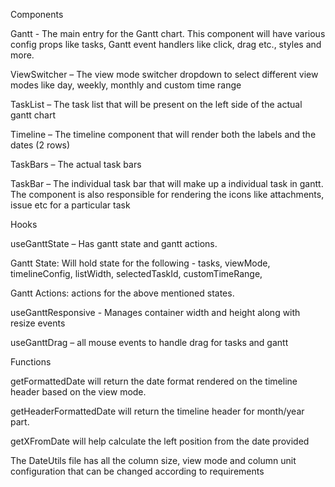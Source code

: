 Components 

Gantt - The main entry for the Gantt chart. This component will have various config props like tasks, Gantt event handlers like click, drag etc., styles and more.  

ViewSwitcher – The view mode switcher dropdown to select different view modes like day, weekly, monthly and custom time range 

TaskList – The task list that will be present on the left side of the actual gantt chart 

Timeline – The timeline component that will render both the labels and the dates (2 rows) 

TaskBars – The actual task bars 

TaskBar – The individual task bar that will make up a individual task in gantt. The component is also responsible for rendering the icons like attachments, issue etc for a particular task 

 

Hooks 

useGanttState – Has gantt state and gantt actions.  

Gantt State: Will hold state for the following - tasks, viewMode,    timelineConfig,   listWidth,    selectedTaskId,   customTimeRange, 

Gantt Actions: actions for the above mentioned states. 

useGanttResponsive - Manages container width and height along with resize events 

useGanttDrag – all mouse events to handle drag for tasks and gantt 

 

 

Functions 

getFormattedDate will return the date format rendered on the timeline header based on the view mode.  

getHeaderFormattedDate will return the timeline header for month/year part. 

getXFromDate will help calculate the left position from the date provided 

The DateUtils file has all the column size, view mode and column unit configuration that can be changed according to requirements 